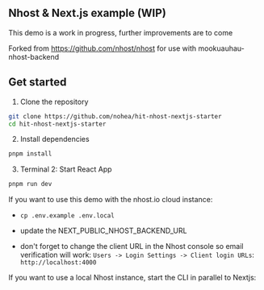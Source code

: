 ## Nhost & Next.js example (WIP)

This demo is a work in progress, further improvements are to come

Forked from https://github.com/nhost/nhost for use with mookuauhau-nhost-backend

## Get started

1. Clone the repository

```sh
git clone https://github.com/nohea/hit-nhost-nextjs-starter
cd hit-nhost-nextjs-starter
```

2. Install dependencies

```sh
pnpm install
```

3. Terminal 2: Start React App

```sh
pnpm run dev
```

If you want to use this demo with the nhost.io cloud instance:

- `cp .env.example .env.local`
- update the NEXT_PUBLIC_NHOST_BACKEND_URL

- don't forget to change the client URL in the Nhost console so email verification will work: `Users -> Login Settings -> Client login URLs`: `http://localhost:4000`

If you want to use a local Nhost instance, start the CLI in parallel to Nextjs:
